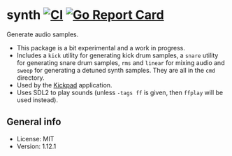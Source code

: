 # synth [![CI](https://github.com/xyproto/synth/actions/workflows/ci.yml/badge.svg)](https://github.com/xyproto/synth/actions/workflows/ci.yml) [![Go Report Card](https://goreportcard.com/badge/github.com/xyproto/synth)](https://goreportcard.com/report/github.com/xyproto/synth)

Generate audio samples.

* This package is a bit experimental and a work in progress.
* Includes a `kick` utility for generating kick drum samples, a `snare` utility for generating snare drum samples, `rms` and `linear` for mixing audio and `sweep` for generating a detuned synth samples. They are all in the `cmd` directory.
* Used by the [Kickpad](https://github.com/xyproto/kickpad) application.
* Uses SDL2 to play sounds (unless `-tags ff` is given, then `ffplay` will be used instead).

## General info

* License: MIT
* Version: 1.12.1
